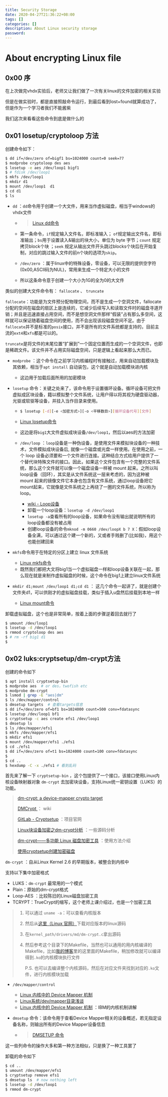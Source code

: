 ```yaml
---
title: Security Storage
date: 2020-04-27T21:36:22+08:00
tags: []
categories: []
description: About Linux security storage
password:
---
```










# About encrypting Linux file



## 0x00 序

在上次做完vhdx实验后，老师又让我们做了一次有关linux的文件加密的相关实验

但是在做实验时，都是直接照敲命令运行，到最后看到lost+found就算成功了，但是作为一个学习者我们不能酱紫

我们这次来看看这些命令到底是做什么的



## 0x01 losetup/cryptoloop 方法



创建命令如下：

```sh
$ dd if=/dev/zero of=bigf1 bs=1024000 count=0 seek=77
$ modprobe cryptoloop des aes
$ losetup -e aes /dev/loop1 bigf1
$ # fdisk /dev/loop1
$ mkfs /dev/loop1
$ mkdir d1
$ mount /dev/loop1  d1
$ cd d1
$ ls

```



* `dd` ：`dd`命令用于创建一个大文件，用来当作虚拟磁盘，相当于windows的vhdx文件

  * > [Linux dd命令](https://www.runoob.com/linux/linux-comm-dd.html)

  * 第一条命令，`if`规定输入文件名，即标准输入； `of`规定输出文件名，即标准输出；`bs`用于设置读入&输出的块大小，单位为 byte 字节；`count` 规定拷贝block个块 ；`seek` 规定从输出文件开头跳过blocks个块后在开始复制，对应的跳过输入文件的前n个块的选项为`skip`。

  * `/dev/zero` ：属于linux中的特殊设备，零设备，可以无限的提供空字符(0x00,ASCII码为NUL)，常用来生成一个特定大小的文件

  * 所以这条命令意于创建一个大小为1G的全为0的大文件



类似的创建大文件命令有： `fallocate` 、 `truncate` 

`fallocate`：功能是为文件预分配物理空间，而不是生成一个空洞文件，fallocate分配的空间在磁盘的扇区上是连续的，它减少后续写入和读取文件时的磁盘寻道开销；并且是迅速直接占用空间，而不是想空洞文件那样“假装”占有那么多空间，这样就可以保证随着磁盘空间的使用，而不会出现该段磁盘空间不足。由于`fallocate`并不是标准的`posix`接口，并不是所有的文件系统都是支持的，目前主流的`ext4`和`xfs`都是可以的。

`truncate`是将文件的末尾位置“扩展到”一个固定位置而生成的一个空洞文件，也即是稀疏文件。该文件并不占用实际磁盘空间，只是逻辑上看起来那么大而已。



* `modprobe` ：这个命令在之前学习内核编程时有接触过，用来自动加载模块及其依赖，相当于`apt install` 自动装包，这个就是自动加载模块进内核
  * 这边用于加载后面所用的加密模块



* `losetup` 命令：关键之处来了，该命令用于设置循环设备。循环设备可把文件虚拟成区块设备，籍以模拟整个文件系统，让用户得以将其视为硬盘驱动器，光驱或软驱等设备，并挂入当作目录来使用。

  * ```sh
    $ losetup [-d][-e <加密方式>][-o <平移数目>][循环设备代号][文件]
    ```

  * [Linux losetup命令](https://www.runoob.com/linux/linux-comm-losetup.html)

  * 这边是将`big1`大文件虚拟成块设备`/dev/loop1`，然后以aes的方法加密

  * `/dev/loop` ：`loop`设备是一种伪设备，是使用文件来模拟块设备的一种技术，文件模拟成块设备后, 就像一个磁盘或光盘一样使用。在使用之前，一个 loop 设备必须要和一个文件进行连接。这种结合方式给用户提供了一个替代块特殊文件的接口。因此，如果这个文件包含有一个完整的文件系统，那么这个文件就可以像一个磁盘设备一样被 mount 起来。之所以叫loop设备（回环），其实是从文件系统这一层来考虑的，因为这种被 mount 起来的镜像文件它本身也包含有文件系统，通过loop设备把它mount起来，它就像是文件系统之上再绕了一圈的文件系统，所以称为 loop。

    * [wiki - Loop设备](https://zh.wikipedia.org/wiki/Loop%E8%AE%BE%E5%A4%87)
    * 卸载一个loop设备：`losetup -d /dev/loop1`
    * `losetup -a`查看所有的loop设备，如果命令没有输出就说明所有的loop设备都没有被占用
    *  创建loop设备的命令`mknod -m 0660 /dev/loopX b 7 X`：假如loop设备全满，可以通过这个建一个新的，又或者手贱删了(比如我)，用这个也能创建回来



* `mkfs`命令用于在特定的分区上建立 linux 文件系统
  * [Linux mkfs命令](https://www.runoob.com/linux/linux-comm-mkfs.html)
  * 既然我们都把大文将big1当一个虚拟磁盘一样和loop设备关联在一起，那么现在就是来制作虚拟磁盘的时候，这个命令在big1上建立linux文件系统



* `mkdir d1;mount /dev/loop1 d1;cd d1` ： 这几个命令一起讲了，就是创建个文件夹d1，可以供刚才的虚拟磁盘挂载，类似于插入u盘然后挂载到本地一样

  * [Linux mount命令](https://www.runoob.com/linux/linux-comm-mount.html)

    

卸载虚拟磁盘，这个也是非常简单，按着上面的步骤逆着回去就行了

```sh
$ umount /dev/loop1
$ losetup -d /dev/loop1
$ rmmod cryptoloop des aes
$ # rm -rf big1 d1
$ 
```









## 0x02 luks:cryptsetup/dm-crypt方法



创建的命令如下

```sh
$ apt install cryptsetup-bin
$ modprobe aes  # or des，twofish etc
$ modprobe dm-crypt
$ lsmod | grep -E "aes|dm"
$ ls /dev/mapper/control
$ dmsetup targets  # 查看targets信息
$ dd if=/dev/zero of=bf1 bs=1024000 count=500 conv=fdatasync 
$ losetup /dev/loop1 bf1
$ cryptsetup -c aes create efs1 /dev/loop1
$ dmsetup ls
$ ls /dev/mapper/efs1
$ mkfs /dev/mapper/efs1
$ mkdir efs1
$ mount /dev/mapper/efs1 ./efs1
$ cd ./efs1
$ dd if=/dev/zero of=t1 bs=1024000 count=100 conv=fdatasync 
$ 
$ cd ..
$ hexdump -C -x ./efs1 # 看到乱码

```



首先来了解一下 `cryptsetup-bin`  ，这个包提供了一个接口，该接口使用Linux内核设备映射器对象 `dm-crypt` 去加密块设备，支持Linux统一密钥设置（LUKS）的功能。

> [dm-crypt: a device-mapper crypto target](https://www.saout.de/misc/dm-crypt/)
>
> [DMCrypt ](https://gitlab.com/cryptsetup/cryptsetup/-/wikis/DMCrypt) ： wiki
>
> [GitLab - Cryptsetup](https://gitlab.com/cryptsetup/cryptsetup) ：项目官网
>
> [Linux块设备加密之dm-crypt分析](https://blog.csdn.net/sonicling/article/details/6275898) ：一些源码分析
>
> [dm-crypt——多功能 Linux 磁盘加密工具](https://blog.csdn.net/zhongbeida_xue/article/details/78550712) ：使用方法介绍
>
> [使用cryptsetup创建加密磁盘](http://blog.lujun9972.win/blog/2018/04/12/%E4%BD%BF%E7%94%A8cryptsetup%E5%88%9B%E5%BB%BA%E5%8A%A0%E5%AF%86%E7%A3%81%E7%9B%98/index.html)

`dm-crypt` ：自从Linux Kernel 2.6 的早期版本，被整合到内核中

支持以下集中加密格式

* LUKS：`dm-crypt` 最常用的一个模式
* Plain：原始的dm-crypt格式
* Loop-AES ：比较陈旧的Linux磁盘加密工具
* TCRYPT：TrueCrypt的缩写，这个老师上课介绍过，也是一个加密工具

> 1. 可以通过 `uname -a`：可以查看内核版本
>
> 2. 然后从[这里（Linux 官网）](http://cdn.kernel.org/pub/linux/kernel/)下载对应版本的linux源码
>
> 3. 在`kernel_path/drivers/md/dm-crypt.c`拿出源码
>
> 4. 然后参考这个目录下的Makefile，当然也可以通用的用内核编译的Makefile，比如[我的博客](https://magic-king.net/2020/02/20/Linux-Kernel-Coding-Introdution/#more)里的这里面的Makefile，稍加修改就可以编译得到`.ko`的内核模块执行文件
>
>    
>
>    P.S. 也可以去编译整个内核源码，然后在对应文件夹找到对应的`.ko`文件，进行内核模块加载
>
> 



* `/dev/mapper/control` 
  * [Linux 内核中的 Device Mapper 机制](http://www.embeddedlinux.org.cn/emb-linux/kernel-driver/201710/28-7692.html)
  * [Linux系统/dev/mapper目录浅谈](https://blog.csdn.net/believe36/article/details/44133889)
  * [Linux 内核中的 Device Mapper 机制](https://www.ibm.com/developerworks/cn/linux/l-devmapper/index.html) ：IBM的内核机制讲解



* `dmsetup` 命令：该命令用于查看Device Mapper相关的设备概述，若无指定设备名称，则输出所有的Device Mapper设备信息

  * > [ DMSETUP 命令](http://linux.51yip.com/search/dmsetup)



这一些列命令的操作大多和第一种方法相似，只是换了一种工具罢了



卸载的命令如下

```sh
$ cd ..
$ umount /dev/mapper/efs1
$ cryptsetup remove efs1
$ dmsetup ls  # now nothing left
$ losetup -d /dev/loop1
$ rmmod dm-crypt

```

























